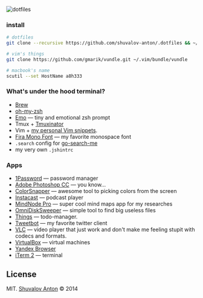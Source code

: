 ![dotfiles](https://cloud.githubusercontent.com/assets/1410106/6609337/298e6f6e-c861-11e4-894b-3b2a322cb81e.png)

### install

```zsh
# dotfiles
git clone --recursive https://github.com/shuvalov-anton/.dotfiles && ~/.dotfiles/init 

# vim's things
git clone https://github.com/gmarik/vundle.git ~/.vim/bundle/vundle

# macbook's name
scutil --set HostName a8h333
```

### What's under the hood<c-w> terminal?

- [Brew](http://brew.sh)
- [oh-my-zsh](https://github.com/robbyrussell/oh-my-zsh)
- [Emo](https://github.com/shuvalov-anton/emo) — tiny and emotional zsh prompt
- Tmux + [Tmuxinator](https://github.com/tmuxinator/tmuxinator)
- Vim + [my personal Vim snippets](https://github.com/shuvalov-anton/vim-snippets).
- [Fira Mono Font](https://github.com/mozilla/Fira) — my favorite monospace font
- `.search` config for [go-search-me](https://github.com/shuvalov-anton/go-search-me)
- my very own `.jshintrc`


### Apps

- [1Password](https://agilebits.com/onepassword) — password manager
- [Adobe Photoshop CC](http://www.adobe.com/products/photoshop.html) — you know…
- [ColorSnapper](http://www.colorsnapper.com/) — awesome tool to picking colors from the screen
- [Instacast](http://vemedio.com/products/instacast) — podcast player
- [MindNode Pro](https://mindnode.com/) — super cool mind maps app for my researches
- [OmniDiskSweeper](https://www.omnigroup.com/more) — simple tool to find big useless files
- [Things](http://culturedcode.com/things/) — todo-manager.
- [Tweetbot](http://tapbots.com/software/tweetbot/) — my favorite twitter client
- [VLC](http://www.videolan.org/vlc/) — video player that just work and don't make me feeling stupit with codecs and formats.
- [VirtualBox](https://www.virtualbox.org/) — virtual machines
- [Yandex Browser](http://browser.yandex.ru/)
- [iTerm 2](http://iterm2.com/) — terminal

## License

MIT. [Shuvalov Anton](http://shuvalov.info) © 2014
